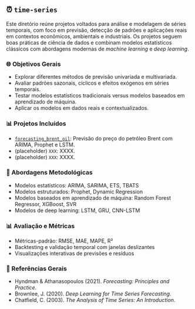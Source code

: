 ## ⏰ `time-series`

Este diretório reúne projetos voltados para análise e modelagem de séries temporais, com foco em previsão, detecção de padrões e aplicações reais em contextos econômicos, ambientais e industriais. Os projetos seguem boas práticas de ciência de dados e combinam modelos estatísticos clássicos com abordagens modernas de *machine learning* e *deep learning*.

### 🌐 Objetivos Gerais
- Explorar diferentes métodos de previsão univariada e multivariada.
- Avaliar padrões sazonais, cíclicos e efeitos exógenos em séries temporais.
- Testar modelos estatísticos tradicionais versus modelos baseados em aprendizado de máquina.
- Aplicar os modelos em dados reais e contextualizados.

### 📊 Projetos Incluídos
- [`forecasting_brent_oil`](./forecasting_brent_oil): Previsão do preço do petróleo Brent com ARIMA, Prophet e LSTM.
- (placeholder) `XXX`: XXXX.
- (placeholder) `XXX`: XXXX.

### 🚀 Abordagens Metodológicas
- Modelos estatísticos: ARIMA, SARIMA, ETS, TBATS
- Modelos estruturados: Prophet, Dynamic Regression
- Modelos baseados em aprendizado de máquina: Random Forest Regressor, XGBoost, SVR
- Modelos de deep learning: LSTM, GRU, CNN-LSTM

### 📊 Avaliação e Métricas
- Métricas-padrão: RMSE, MAE, MAPE, R²
- Backtesting e validação temporal com janelas deslizantes
- Visualizações interativas de previsões e resíduos

### 📃 Referências Gerais
- Hyndman & Athanasopoulos (2021). *Forecasting: Principles and Practice*.
- Brownlee, J. (2020). *Deep Learning for Time Series Forecasting*.
- Chatfield, C. (2003). *The Analysis of Time Series: An Introduction*.